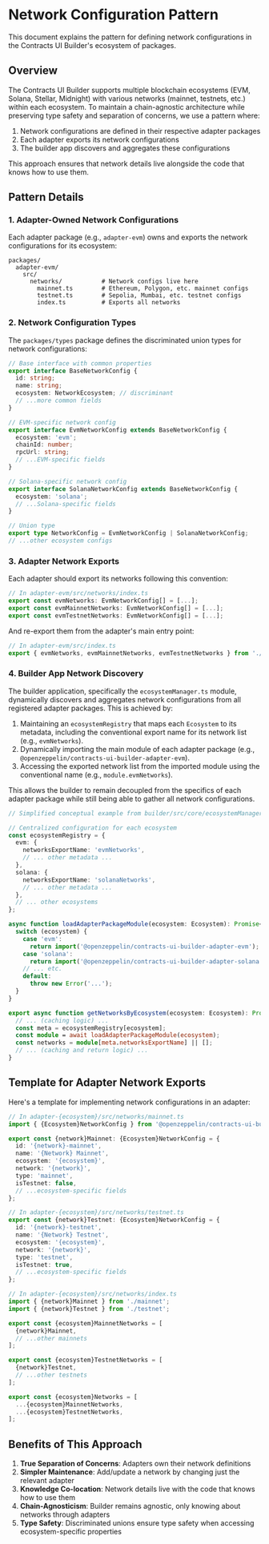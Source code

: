 # Network Configuration Pattern

This document explains the pattern for defining network configurations in the Contracts UI Builder's ecosystem of packages.

## Overview

The Contracts UI Builder supports multiple blockchain ecosystems (EVM, Solana, Stellar, Midnight) with various networks (mainnet, testnets, etc.) within each ecosystem. To maintain a chain-agnostic architecture while preserving type safety and separation of concerns, we use a pattern where:

1. Network configurations are defined in their respective adapter packages
2. Each adapter exports its network configurations
3. The builder app discovers and aggregates these configurations

This approach ensures that network details live alongside the code that knows how to use them.

## Pattern Details

### 1. Adapter-Owned Network Configurations

Each adapter package (e.g., `adapter-evm`) owns and exports the network configurations for its ecosystem:

```
packages/
  adapter-evm/
    src/
      networks/           # Network configs live here
        mainnet.ts        # Ethereum, Polygon, etc. mainnet configs
        testnet.ts        # Sepolia, Mumbai, etc. testnet configs
        index.ts          # Exports all networks
```

### 2. Network Configuration Types

The `packages/types` package defines the discriminated union types for network configurations:

```typescript
// Base interface with common properties
export interface BaseNetworkConfig {
  id: string;
  name: string;
  ecosystem: NetworkEcosystem; // discriminant
  // ...more common fields
}

// EVM-specific network config
export interface EvmNetworkConfig extends BaseNetworkConfig {
  ecosystem: 'evm';
  chainId: number;
  rpcUrl: string;
  // ...EVM-specific fields
}

// Solana-specific network config
export interface SolanaNetworkConfig extends BaseNetworkConfig {
  ecosystem: 'solana';
  // ...Solana-specific fields
}

// Union type
export type NetworkConfig = EvmNetworkConfig | SolanaNetworkConfig;
// ...other ecosystem configs
```

### 3. Adapter Network Exports

Each adapter should export its networks following this convention:

```typescript
// In adapter-evm/src/networks/index.ts
export const evmNetworks: EvmNetworkConfig[] = [...];
export const evmMainnetNetworks: EvmNetworkConfig[] = [...];
export const evmTestnetNetworks: EvmNetworkConfig[] = [...];
```

And re-export them from the adapter's main entry point:

```typescript
// In adapter-evm/src/index.ts
export { evmNetworks, evmMainnetNetworks, evmTestnetNetworks } from './networks';
```

### 4. Builder App Network Discovery

The builder application, specifically the `ecosystemManager.ts` module, dynamically discovers and aggregates network configurations from all registered adapter packages. This is achieved by:

1.  Maintaining an `ecosystemRegistry` that maps each `Ecosystem` to its metadata, including the conventional export name for its network list (e.g., `evmNetworks`).
2.  Dynamically importing the main module of each adapter package (e.g., `@openzeppelin/contracts-ui-builder-adapter-evm`).
3.  Accessing the exported network list from the imported module using the conventional name (e.g., `module.evmNetworks`).

This allows the builder to remain decoupled from the specifics of each adapter package while still being able to gather all network configurations.

```typescript
// Simplified conceptual example from builder/src/core/ecosystemManager.ts

// Centralized configuration for each ecosystem
const ecosystemRegistry = {
  evm: {
    networksExportName: 'evmNetworks',
    // ... other metadata ...
  },
  solana: {
    networksExportName: 'solanaNetworks',
    // ... other metadata ...
  },
  // ... other ecosystems
};

async function loadAdapterPackageModule(ecosystem: Ecosystem): Promise<any> {
  switch (ecosystem) {
    case 'evm':
      return import('@openzeppelin/contracts-ui-builder-adapter-evm');
    case 'solana':
      return import('@openzeppelin/contracts-ui-builder-adapter-solana');
    // ... etc.
    default:
      throw new Error('...');
  }
}

export async function getNetworksByEcosystem(ecosystem: Ecosystem): Promise<NetworkConfig[]> {
  // ... (caching logic) ...
  const meta = ecosystemRegistry[ecosystem];
  const module = await loadAdapterPackageModule(ecosystem);
  const networks = module[meta.networksExportName] || [];
  // ... (caching and return logic) ...
}
```

## Template for Adapter Network Exports

Here's a template for implementing network configurations in an adapter:

```typescript
// In adapter-{ecosystem}/src/networks/mainnet.ts
import { {Ecosystem}NetworkConfig } from '@openzeppelin/contracts-ui-builder-types';

export const {network}Mainnet: {Ecosystem}NetworkConfig = {
  id: '{network}-mainnet',
  name: '{Network} Mainnet',
  ecosystem: '{ecosystem}',
  network: '{network}',
  type: 'mainnet',
  isTestnet: false,
  // ...ecosystem-specific fields
};

// In adapter-{ecosystem}/src/networks/testnet.ts
export const {network}Testnet: {Ecosystem}NetworkConfig = {
  id: '{network}-testnet',
  name: '{Network} Testnet',
  ecosystem: '{ecosystem}',
  network: '{network}',
  type: 'testnet',
  isTestnet: true,
  // ...ecosystem-specific fields
};

// In adapter-{ecosystem}/src/networks/index.ts
import { {network}Mainnet } from './mainnet';
import { {network}Testnet } from './testnet';

export const {ecosystem}MainnetNetworks = [
  {network}Mainnet,
  // ...other mainnets
];

export const {ecosystem}TestnetNetworks = [
  {network}Testnet,
  // ...other testnets
];

export const {ecosystem}Networks = [
  ...{ecosystem}MainnetNetworks,
  ...{ecosystem}TestnetNetworks,
];
```

## Benefits of This Approach

1. **True Separation of Concerns**: Adapters own their network definitions
2. **Simpler Maintenance**: Add/update a network by changing just the relevant adapter
3. **Knowledge Co-location**: Network details live with the code that knows how to use them
4. **Chain-Agnosticism**: Builder remains agnostic, only knowing about networks through adapters
5. **Type Safety**: Discriminated unions ensure type safety when accessing ecosystem-specific properties
